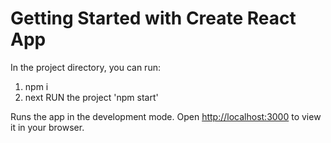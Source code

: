# Getting Started with Create React App

In the project directory, you can run:
1. npm i
2. next RUN the project 'npm start'

Runs the app in the development mode.
Open [http://localhost:3000](http://localhost:3000) to view it in your browser.


